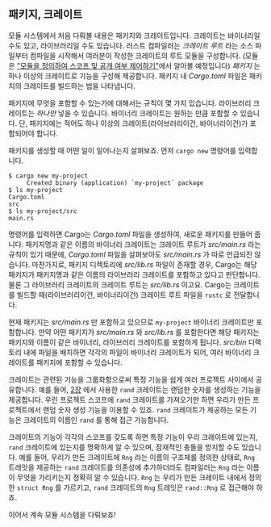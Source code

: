 ## 패키지, 크레이트

모듈 시스템에서 처음 다뤄볼 내용은 패키지와 크레이트입니다.
크레이트는 바이너리일 수도 있고, 라이브러리일 수도 있습니다.
러스트 컴파일러는 *크레이트 루트* 라는 소스 파일부터 컴파일을 시작해서
여러분이 작성한 크레이트의 루트 모듈을 구성합니다.
(모듈은 ["모듈을 정의하여 스코프 및 공개 여부 제어하기"][modules]에서 알아볼 예정입니다)
*패키지* 는 하나 이상의 크레이트로 기능을 구성해 제공합니다.
패키지 내 *Cargo.toml* 파일은 패키지의 크레이트를 빌드하는 법을 나타냅니다.

패키지에 무엇을 포함할 수 있는가에 대해서는 규칙이 몇 가지 있습니다.
라이브러리 크레이트는 *하나만* 넣을 수 있습니다.
바이너리 크레이트는 원하는 만큼 포함할 수 있습니다.
단, 패키지에는 적어도 하나 이상의 크레이트(라이브러리이건, 바이너리이건)가 포함되어야 합니다.

패키지를 생성할 때 어떤 일이 일어나는지 살펴보죠.
먼저 `cargo new` 명령어를 입력합니다.

```console
$ cargo new my-project
     Created binary (application) `my-project` package
$ ls my-project
Cargo.toml
src
$ ls my-project/src
main.rs
```

명령어를 입력하면 Cargo는 *Cargo.toml* 파일을 생성하여, 새로운 패키지를 만들어 줍니다.
패키지명과 같은 이름의 바이너리 크레이트는 크레이트 루트가 *src/main.rs* 라는 규칙이 있기 때문에,
*Cargo.toml* 파일을 살펴보아도 *src/main.rs* 가 따로 언급되진 않습니다.
마찬가지로, 패키지 디렉토리에 *src/lib.rs* 파일이 존재할 경우,
Cargo는 해당 패키지가 패키지명과 같은 이름의 라이브러리 크레이트를 포함하고 있다고 판단합니다.
물론 그 라이브러리 크레이트의 크레이트 루트는 *src/lib.rs* 이고요.
Cargo는 크레이트를 빌드할 때(라이브러리이건, 바이너리이건)
크레이트 루트 파일을 `rustc` 로 전달합니다.

현재 패키지는 *src/main.rs* 만 포함하고 있으므로 `my-project` 바이너리 크레이트만 포함합니다.
만약 어떤 패키지가 *src/main.rs* 와 *src/lib.rs* 를 포함한다면 해당 패키지는
패키지와 이름이 같은 바이너리, 라이브러리 크레이트를 포함하게 됩니다.
*src/bin* 디렉토리 내에 파일을 배치하면 각각의 파일이 바이너리 크레이트가 되어,
여러 바이너리 크레이트를 패키지에 포함할 수 있습니다.

크레이트는 관련된 기능을 그룹화함으로써
특정 기능을 쉽게 여러 프로젝트 사이에서 공유합니다.
예를 들어, [2장][rand]<!-- ignore --> 에서 사용한 `rand` 크레이트는
랜덤한 숫자를 생성하는 기능을 제공합니다.
우린 프로젝트 스코프에 `rand` 크레이트를 가져오기만 하면
우리가 만든 프로젝트에서 랜덤 숫자 생성 기능을 이용할 수 있죠.
`rand` 크레이트가 제공하는 모든 기능은 크레이트의 이름인 `rand` 를 통해 접근 가능합니다.

크레이트의 기능이 각각의 스코프를 갖도록 하면 특정 기능이 우리 크레이트에 있는지,
`rand` 크레이트에 있는지를 명확하게 알 수 있으며,
잠재적인 충돌을 방지할 수도 있습니다.
예를 들어, 우리가 만든 크레이트에 `Rng` 라는 이름의 구조체를 정의한 상태로,
`Rng` 트레잇을 제공하는 `rand` 크레이트를 의존성에 추가하더라도
컴파일러는 `Rng` 라는 이름이 무엇을 가리키는지 정확히 알 수 있습니다.
`Rng` 는 우리가 만든 크레이트 내에서 정의한 `struct Rng` 를 가르키고,
`rand` 크레이트의 `Rng` 트레잇은 `rand::Rng` 로 접근해야 하죠.

이어서 계속 모듈 시스템을 다뤄보죠!

[modules]: ch07-02-defining-modules-to-control-scope-and-privacy.html
[rand]: ch02-00-guessing-game-tutorial.html#임의의-숫자를-생성하기
